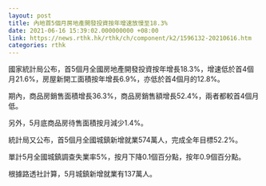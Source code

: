 ```yaml
---
layout: post
title: 內地首5個月房地產開發投資按年增速放慢至18.3%
date: 2021-06-16 15:39:02.000000000 +08:00
link: https://news.rthk.hk/rthk/ch/component/k2/1596132-20210616.htm
categories: rthk
---
```


國家統計局公布，首5個月全國房地產開發投資按年增長18.3%，增速低於首4個月21.6%，房屋新開工面積按年增長6.9%，亦低於首4個月的12.8%。

期內，商品房銷售面積增長36.3%，商品房銷售額增長52.4%，兩者都較首4個月低。

另外，5月底商品房待售面積按月減少1.4%。

統計局又公布，首5個月全國城鎮新增就業574萬人，完成全年目標52.2%。

單計5月全國城鎮調查失業率5%，按月下降0.1個百分點，按年0.9個百分點。

根據路透社計算，5月城鎮新增就業有137萬人。
